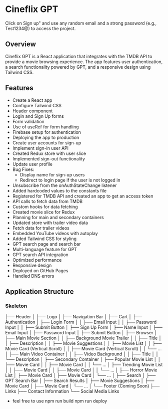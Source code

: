 # Cineflix GPT
Click on Sign up" and use any random email and a strong password (e.g., Test1234@) to access the project.

## Overview

Cineflix GPT is a React application that integrates with the TMDB API to provide a movie browsing experience. The app features user authentication, a search functionality powered by GPT, and a responsive design using Tailwind CSS.

## Features

- Create a React app
- Configure Tailwind CSS
- Header component
- Login and Sign Up forms
- Form validation
- Use of useRef for form handling
- Firebase setup for authentication
- Deploying the app to production
- Create user accounts for sign-up
- Implement sign-in user API
- Created Redux store with user slice
- Implemented sign-out functionality
- Update user profile
- Bug Fixes:
  - Display name for sign-up users
  - Redirect to login page if the user is not logged in
- Unsubscribe from the onAuthStateChange listener
- Added hardcoded values to the constants file
- Registered for TMDB API and created an app to get an access token
- API calls to fetch data from TMDB
- Custom hooks for data fetching
- Created movie slice for Redux
- Planning for main and secondary containers
- Updated store with trailer video data
- Fetch data for trailer videos
- Embedded YouTube videos with autoplay
- Added Tailwind CSS for styling
- GPT search page and search bar
- Multi-language feature for GPT
- GPT search API integration
- Optimized performance
- Responsive design
- Deployed on GitHub Pages
- Handled DNS errors

## Application Structure

### Skeleton
├── Header
│   ├── Logo
│   ├── Navigation Bar
│   ├── Cart
│   ├── Authentication
│       ├── Login Form
│       │   ├── Email Input
│       │   ├── Password Input
│       │   ├── Submit Button
│       ├── Sign Up Form
│           ├── Name Input
│           ├── Email Input
│           ├── Password Input
│           ├── Submit Button
│
├── Browser
│   ├── Main Movie Section
│   │   ├── Background Movie Trailer
│   │   ├── Title
│   │   ├── Description
│   │   ├── Movie Suggestions
│   │   ├── Movie List
│   │   ├── Movie Card (Vertical Scroll)
│   │   ├── Movie Card (Vertical Scroll)
│   │   └── ...
│   ├── Main Video Container
│   │   ├── Video Background
│   │   ├── Title
│   │   └── Description
│   ├── Secondary Container
│       ├── Popular Movie List
│       │   ├── Movie Card
│       │   ├── Movie Card
│       │   └── ...
│       ├── Trending Movie List
│       │   ├── Movie Card
│       │   ├── Movie Card
│       │   └── ...
│       ├── Horror Movie List
│           ├── Movie Card
│           ├── Movie Card
│           └── ...
│
├── Search
│   ├── GPT Search Bar
│   ├── Search Results
│   ├── Movie Suggestions
│   ├── Movie Card
│   ├── Movie Card
│   └── ...
│
└── Footer (Coming Soon)
    ├── Links
    ├── Contact Information
    └── Social Media Links

- feel free to use
  npm run build
  npm run deploy
